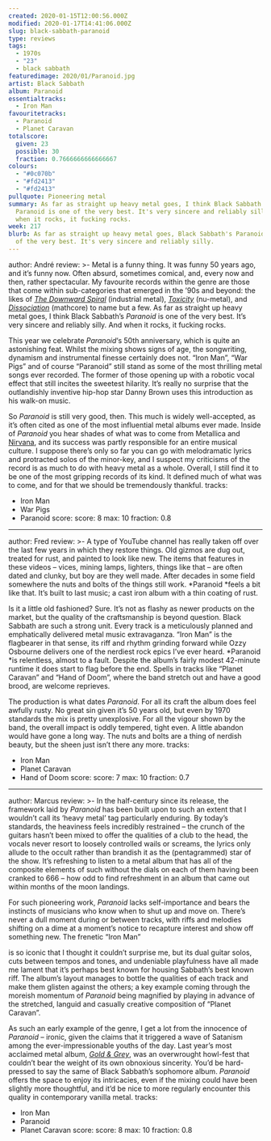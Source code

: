 ```yaml
---
created: 2020-01-15T12:00:56.000Z
modified: 2020-01-17T14:41:06.000Z
slug: black-sabbath-paranoid
type: reviews
tags:
  - 1970s
  - "23"
  - black sabbath
featuredimage: 2020/01/Paranoid.jpg
artist: Black Sabbath
album: Paranoid
essentialtracks:
  - Iron Man
favouritetracks:
  - Paranoid
  - Planet Caravan
totalscore:
  given: 23
  possible: 30
  fraction: 0.7666666666666667
colours:
  - "#0c070b"
  - "#fd2413"
  - "#fd2413"
pullquote: Pioneering metal
summary: As far as straight up heavy metal goes, I think Black Sabbath's
  Paranoid is one of the very best. It's very sincere and reliably silly. And
  when it rocks, it fucking rocks.
week: 217
blurb: As far as straight up heavy metal goes, Black Sabbath's Paranoid is one
  of the very best. It's very sincere and reliably silly.
---
```

author: André
review: >-
  Metal is a funny thing. It was funny 50 years ago, and it’s funny now. Often
  absurd, sometimes comical, and, every now and then, rather spectacular. My
  favourite records within the genre are those that come within sub-categories
  that emerged in the ’90s and beyond: the likes of *[The Downward
  Spiral](<reviews/nine-inch-nails-the-downward-spiral/>)*
  (industrial metal),
  [*Toxicity*](<reviews/system-of-a-down-toxicity/>)
  (nu-metal), and
  [*Dissociation*](<reviews/the-dillinger-escape-plan-dissociation/>)
  (mathcore) to name but a few. As far as straight up heavy metal goes, I think
  Black Sabbath’s *Paranoid* is one of the very best. It’s very sincere and
  reliably silly. And when it rocks, it fucking rocks.


  This year we celebrate *Paranoid*‘s 50th anniversary, which is quite an astonishing feat. Whilst the mixing shows signs of age, the songwriting, dynamism and instrumental finesse certainly does not. “Iron Man”, “War Pigs” and of course “Paranoid” still stand as some of the most thrilling metal songs ever recorded. The former of those opening up with a robotic vocal effect that still incites the sweetest hilarity. It’s really no surprise that the outlandishly inventive hip-hop star Danny Brown uses this introduction as his walk-on music.


  So *Paranoid* is still very good, then. This much is widely well-accepted, as it’s often cited as one of the most influential metal albums ever made. Inside of *Paranoid* you hear shades of what was to come from Metallica and [Nirvana](<reviews/nirvana-in-utero/>), and its success was partly responsible for an entire musical culture. I suppose there’s only so far you can go with melodramatic lyrics and protracted solos of the minor-key, and I suspect my criticisms of the record is as much to do with heavy metal as a whole. Overall, I still find it to be one of the most gripping records of its kind. It defined much of what was to come, and for that we should be tremendously thankful.
tracks:
  - Iron Man
  - ­­War Pigs
  - ­­Paranoid
score:
  score: 8
  max: 10
  fraction: 0.8
---
author: Fred
review: >-
  A type of YouTube channel has really taken off over the last few years in
  which they restore things. Old gizmos are dug out, treated for rust, and
  painted to look like new. The items that features in these videos – vices,
  mining lamps, lighters, things like that – are often dated and clunky, but boy
  are they well made. After decades in some field somewhere the nuts and bolts
  of the things still work. *Paranoid *feels a bit like that. It’s built to last
  music; a cast iron album with a thin coating of rust.

  Is it a little old fashioned? Sure. It’s not as flashy as newer products on the market, but the quality of the craftsmanship is beyond question. Black Sabbath are such a strong unit. Every track is a meticulously planned and emphatically delivered metal music extravaganza. “Iron Man” is the flagbearer in that sense, its riff and rhythm grinding forward while Ozzy Osbourne delivers one of the nerdiest rock epics I’ve ever heard. *Paranoid *is relentless, almost to a fault. Despite the album’s fairly modest 42-minute runtime it does start to flag before the end. Spells in tracks like “Planet Caravan” and “Hand of Doom”, where the band stretch out and have a good brood, are welcome reprieves.

  The production is what dates *Paranoid*. For all its craft the album does feel awfully rusty. No great sin given it’s 50 years old, but even by 1970 standards the mix is pretty unexplosive. For all the vigour shown by the band, the overall impact is oddly tempered, tight even. A little abandon would have gone a long way. The nuts and bolts are a thing of nerdish beauty, but the sheen just isn’t there any more.
tracks:
  - Iron Man
  - ­­Planet Caravan
  - ­­Hand of Doom
score:
  score: 7
  max: 10
  fraction: 0.7
---
author: Marcus
review: >-
  In the half-century since its release, the framework laid by *Paranoid* has
  been built upon to such an extent that I wouldn’t call its ‘heavy metal’ tag
  particularly enduring. By today’s standards, the heaviness feels incredibly
  restrained – the crunch of the guitars hasn’t been mixed to offer the
  qualities of a club to the head, the vocals never resort to loosely controlled
  wails or screams, the lyrics only allude to the occult rather than brandish it
  as the (pentagrammed) star of the show. It’s refreshing to listen to a metal
  album that has all of the composite elements of such without the dials on each
  of them having been cranked to 666 – how odd to find refreshment in an album
  that came out within months of the moon landings.


  For such pioneering work, *Paranoid* lacks self-importance and bears the instincts of musicians who know when to shut up and move on. There’s never a dull moment during or between tracks, with riffs and melodies shifting on a dime at a moment’s notice to recapture interest and show off something new. The frenetic “Iron Man”


  is so iconic that I thought it couldn’t surprise me, but its dual guitar solos, cuts between tempos and tones, and undeniable playfulness have all made me lament that it’s perhaps best known for housing Sabbath’s best known riff. The album’s layout manages to bottle the qualities of each track and make them glisten against the others; a key example coming through the moreish momentum of *Paranoid* being magnified by playing in advance of the stretched, languid and casually creative composition of “Planet Caravan”.


  As such an early example of the genre, I get a lot from the innocence of *Paranoid* – ironic, given the claims that it triggered a wave of Satanism among the ever-impressionable youths of the day. Last year’s most acclaimed metal album, [*Gold & Grey*](<reviews/baroness-gold-and-grey/>), was an overwrought howl-fest that couldn’t bear the weight of its own obnoxious sincerity. You’d be hard-pressed to say the same of Black Sabbath’s sophomore album. *Paranoid* offers the space to enjoy its intricacies, even if the mixing could have been slightly more thoughtful, and it’d be nice to more regularly encounter this quality in contemporary vanilla metal.
tracks:
  - Iron Man
  - ­­Paranoid
  - ­­Planet Caravan
score:
  score: 8
  max: 10
  fraction: 0.8
